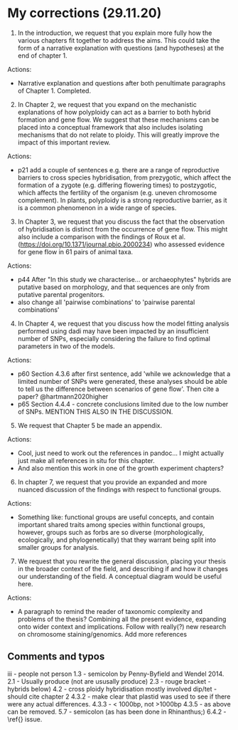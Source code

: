 # My corrections (29.11.20)

1. In the introduction, we request that you explain more fully how the various chapters fit together to address the aims. This could take the form of a narrative explanation with questions (and hypotheses) at the end of chapter 1.

Actions:
- Narrative explanation and questions after both penultimate paragraphs of Chapter 1.
Completed.

2. In Chapter 2, we request that you expand on the mechanistic explanations of how polyploidy can act as a barrier to both hybrid formation and gene flow. We suggest that these mechanisms can be placed into a conceptual framework that also includes isolating mechanisms that do not relate to ploidy. This will greatly improve the impact of this important review.

Actions:
- p21 add a couple of sentences e.g. there are a range of reproductive barriers to cross species hybridisation, 
from prezygotic, which affect the formation of a zygote (e.g. differing flowering times) to postzygotic, which affects
the fertility of the organism (e.g. uneven chromosome complement). In plants, polyploidy is a strong reproductive
barrier, as it is a common phenomenon in a wide range of species.


3. In Chapter 3, we request that you discuss the fact that the observation of hybridisation is distinct
from the occurrence of gene flow. This might also include a comparison with the findings of Roux
et al. (https://doi.org/10.1371/journal.pbio.2000234) who assessed evidence for gene flow in 61
pairs of animal taxa. 

Actions:
- p44 After "In this study we characterise... or archaeophytes" hybrids are putative based on 
morphology, and that sequences are only from putative parental progenitors.
- also change all 'pairwise combinations' to 'pairwise parental combinations'

4. In Chapter 4, we request that you discuss how the model fitting analysis performed using dadi
may have been impacted by an insufficient number of SNPs, especially considering the failure to
find optimal parameters in two of the models.

Actions:
- p60 Section 4.3.6 after first sentence, add 'while we acknowledge that a limited number of SNPs 
were generated, these analyses should be able to tell us the difference between scenarios of gene flow'.
Then cite a paper? @hartmann2020higher
- p65 Section 4.4.4 - concrete conclusions limited due to the low number of SNPs. MENTION THIS ALSO IN THE
DISCUSSION.

5. We request that Chapter 5 be made an appendix. 

Actions:
- Cool, just need to work out the references in pandoc... I might actually just make all references in situ for this chapter.
- And also mention this work in one of the growth experiment chapters?


6. In chapter 7, we request that you provide an expanded and more nuanced discussion of the
findings with respect to functional groups.

Actions:
- Something like: functional groups are useful concepts, and contain important shared traits among species within functional groups,
however, groups such as forbs are so diverse (morphologically, ecologically, and phylogenetically) that they warrant being split into smaller groups for analysis.


7. We request that you rewrite the general discussion, placing your thesis in the broader context of
the field, and describing if and how it changes our understanding of the field. A conceptual diagram
would be useful here.

Actions:

- A paragraph to remind the reader of taxonomic complexity and problems of the thesis? Combining all the present evidence, expanding onto wider context and implications. Follow with really(?) new research on chromosome staining/genomics. Add more references

## Comments and typos

iii - people not person
1.3 - semicolon by Penny-Byfield and Wendel 2014.
2.1 - Usually produce (not are ususally produce)
2.3 - rouge bracket - hybrids below)
4.2 - cross ploidy hybridisation mostly involved dip/tet - should cite chapter 2
4.3.2 - make clear that plastid was used to see if there were any actual differences.
4.3.3 - < 1000bp, not >1000bp
4.3.5 - as above can be removed.
5.7 - semicolon (as has been done in Rhinanthus;)
6.4.2 - \ref{} issue.